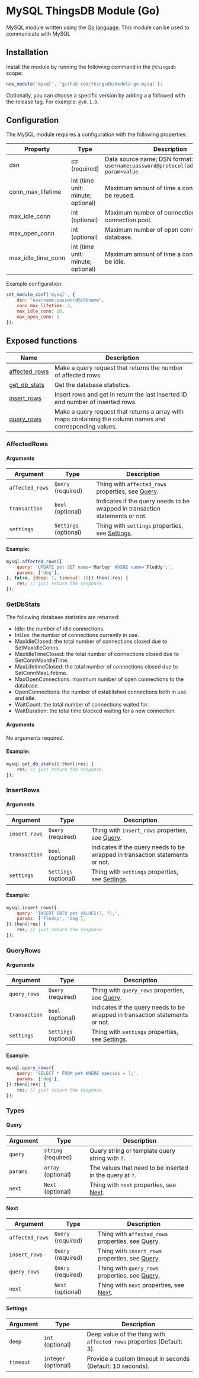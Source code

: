 # MySQL ThingsDB Module (Go)

MySQL module written using the [Go language](https://golang.org). This module can be used to communicate with MySQL

## Installation

Install the module by running the following command in the `@thingsdb` scope:

```javascript
new_module('mysql', 'github.com/thingsdb/module-go-mysql');
```

Optionally, you can choose a specific version by adding a `@` followed with the release tag. For example: `@v0.1.0`.

## Configuration

The MySQL module requires a configuration with the following properties:

Property           | Type                              | Description
-------------------| --------------------------------- | -----------
dsn                | str (required)                    | Data source name; DSN format: `username:password@protocol(address)/dbname?param=value`
conn_max_lifetime  | int (time unit: minute; optional) | Maximum amount of time a connection may be reused.
max_idle_conn      | int (optional)                    | Maximum number of connections in the idle connection pool.
max_open_conn      | int (optional)                    | Maximum number of open connections to the database.
max_idle_time_conn | int (time unit: minute; optional) | Maximum amount of time a connection may be idle.

Example configuration:

```javascript
set_module_conf('mysql', {
    dsn: "username:password@/dbname",
    conn_max_lifetime: 3,
    max_idle_conn: 10,
    max_open_conn: 1
});
```

## Exposed functions

Name                            | Description
------------------------------- | -----------
[affected_rows](#affected_rows) | Make a query request that returns the number of affected rows.
[get_db_stats](#get_db_stats)   | Get the database statistics.
[insert_rows](#insert_rows)     | Insert rows and get in return the last inserted ID and number of inserted rows.
[query_rows](#query_rows)       | Make a query request that returns a array with maps containing the column names and corresponding values.

### AffectedRows

#### Arguments

 Argument       | Type                  | Description
--------------- | --------------------- | -----------
`affected_rows` | `Query` (required)    | Thing with `affected_rows` properties, see [Query](#Query).
`transaction`   | `bool` (optional)     | Indicates if the query needs to be wrapped in transaction statements or not.
`settings`      | `Settings` (optional) | Thing with `settings` properties, see [Settings](#Settings).

#### Example:

```javascript
mysql.affected_rows({
    query: 'UPDATE pet SET name='Marley' WHERE name='Fleddy';',
    params: ['dog'],
}, false, {deep: 1, timeout: 10}).then(|res| {
    res; // just return the response.
});
```

### GetDbStats

The following database statistics are returned:

* Idle: the number of idle connections.
* InUse: the number of connections currently in use.
* MaxIdleClosed: the total number of connections closed due to SetMaxIdleConns.
* MaxIdleTimeClosed: the total number of connections closed due to SetConnMaxIdleTime.
* MaxLifetimeClosed: the total number of connections closed due to SetConnMaxLifetime.
* MaxOpenConnections: maximum number of open connections to the database.
* OpenConnections: the number of established connections both in use and idle.
* WaitCount: the total number of connections waited for.
* WaitDuration: the total time blocked waiting for a new connection.

#### Arguments

No arguments required.

#### Example:

```javascript
mysql.get_db_stats().then(|res| {
    res; // just return the response.
});
```

### InsertRows

#### Arguments

 Argument     | Type                  | Description
------------- | --------------------- | -----------
`insert_rows` | `Query` (required)    | Thing with `insert_rows` properties, see [Query](#Query).
`transaction` | `bool` (optional)     | Indicates if the query needs to be wrapped in transaction statements or not.
`settings`    | `Settings` (optional) | Thing with `settings` properties, see [Settings](#Settings).

#### Example:

```javascript
mysql.insert_rows({
    query: 'INSERT INTO pet VALUES(?, ?);',
    params: ['Fleddy', 'dog'],
}).then(|res| {
    res; // just return the response.
});
```

### QueryRows

#### Arguments

 Argument     | Type                  | Description
------------- | --------------------- | -----------
`query_rows`  | `Query` (required)    | Thing with `query_rows` properties, see [Query](#Query).
`transaction` | `bool` (optional)     | Indicates if the query needs to be wrapped in transaction statements or not.
`settings`    | `Settings` (optional) | Thing with `settings` properties, see [Settings](#Settings).

#### Example:

```javascript
mysql.query_rows({
    query: 'SELECT * FROM pet WHERE species = ?;',
    params: ['dog'],
}).then(|res| {
    res; // just return the response.
});
```

### Types

#### Query

 Argument | Type                | Description
--------- | ------------------- | -----------
`query`   | `string` (required) | Query string or template query string with `?`.
`params`  | `array` (optional)  | The values that need to be inserted in the query at `?`.
`next`    | `Next` (optional)   | Thing with `next` properties, see [Next](#Next).

#### Next

 Argument       | Type               | Description
--------------- | ------------------ | -----------
`affected_rows` | `Query` (required) | Thing with `affected_rows` properties, see [Query](#Query).
`insert_rows`   | `Query` (required) | Thing with `insert_rows` properties, see [Query](#Query).
`query_rows`    | `Query` (required) | Thing with `query_rows` properties, see [Query](#Query).
`next`          | `Next` (optional)  | Thing with `next` properties, see [Next](#Next).

#### Settings

 Argument | Type                 | Description
--------- | -------------------- | -----------
`deep`    | `int` (optional)     | Deep value of the thing with `affected_rows` properties (Default: 3).
`timeout` | `integer` (optional) | Provide a custom timeout in seconds (Default: 10 seconds).
